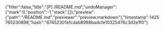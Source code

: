 {"filter":false,"title":"[P] /README.md","undoManager":{"mark":0,"position":-1,"stack":[]},"preview":{"path":"/README.md","previewer":"preview.markdown"},"timestamp":1425765230898,"hash":"67452301efcdab8998badcfe10325476c3d2e1f0"}